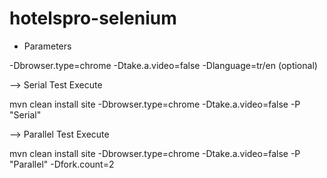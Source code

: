 # hotelspro-selenium

- Parameters

-Dbrowser.type=chrome
-Dtake.a.video=false
-Dlanguage=tr/en (optional)


--> Serial Test Execute 

mvn clean install site -Dbrowser.type=chrome -Dtake.a.video=false -P "Serial"


--> Parallel Test Execute 

mvn clean install site -Dbrowser.type=chrome -Dtake.a.video=false -P "Parallel" -Dfork.count=2

